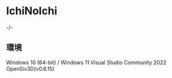 # IchiNoIchi

-/-

## 環境
Windows 10 (64-bit) / Windows 11 
Visual Studio Community 2022  
OpenSiv3D(v0.6.15)